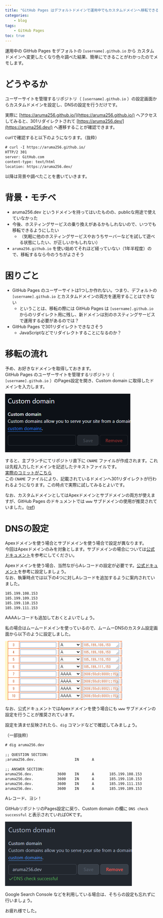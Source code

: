 ```yaml
---
title: "GitHub Pages はデフォルトドメインで運用中でもカスタムドメインへ移転できるし301リダイレクトもできる"
categories:
    - blog
tags:
    - GitHub Pages
toc: true
---
```


運用中の GitHub Pages をデフォルトの `[username].github.io` から カスタムドメインへ変更したくなり色々調べた結果、簡単にできることがわかったのでメモします。

# どうやるか

ユーザーサイトを管理するリポジトリ（ `[username].github.io` ）の設定画面からカスタムドメインを設定し、DNSの設定を行うだけです。

実際に [https://aruma256.github.io/](https://aruma256.github.io/) へアクセスしてみると、301リダイレクトされて [https://aruma256.dev/](https://aruma256.dev/) へ遷移することが確認できます。

curlで確認すると以下のようになります。（抜粋）
```
# curl -I https://aruma256.github.io/
HTTP/2 301 
server: GitHub.com
content-type: text/html
location: https://aruma256.dev/
```

以降は背景や調べたことを書いていきます。

# 背景・モチベ

* aruma256.dev というドメインを持ってはいたものの、publicな用途で使えていなかった
* 今後、ホスティングサービスの乗り換えがあるかもしれないので、いつでも移転できるようにしたい
    * （気軽に他のホスティングサービスやおうちサーバーなどを試して遊べる状態にしたい、が正しいかもしれない）
* `aruma256.github.io` を使い始めてそれほど経っていない（1年半程度）ので、移転するなら今のうちがよさそう

# 困りごと

* GitHub Pages のユーザーサイトは1つしか作れない。つまり、デフォルトの `[username].github.io` とカスタムドメインの両方を運用することはできない
    * ということは、移転の際には GitHub Pages は `[username].github.io` からのリダイレクト用に残し、新ドメインは別のホスティングサービスで運用する必要があるのでは？
* GitHub Pages で301リダイレクトできなさそう
    * JavaScriptなどでリダイレクトすることになるのか？

# 移転の流れ

予め、お好きなドメインを取得しておきます。  
GitHub Pages のユーザーサイトを管理するリポジトリ（ `[username].github.io` ）のPages設定を開き、Custom domain に取得したドメインを入力します。

![GitHub Pages の設定画面](/assets/2023/2023-11-13-github-pages-custom-domain/github_pages_input_custom_doamin.png)

すると、主ブランチにてリポジトリ直下に `CNAME` ファイルが作成されます。これは先程入力したドメインを記述したテキストファイルです。  
[実際のコミットがこちら](https://github.com/aruma256/aruma256.github.io/commit/ba02b99165ac1ede04629c49832cf04bd35e1ca3)  
この `CNAME` ファイルにより、記載されているドメインへ301リダイレクトが行われるようになります。この時点で実際に試してみるとよいです。

なお、カスタムドメインとしてはApexドメインとサブドメインの両方が使えますが、GitHub Pages のドキュメントでは `www` サブドメインの使用が推奨されていました。([ref](https://docs.github.com/ja/pages/configuring-a-custom-domain-for-your-github-pages-site/about-custom-domains-and-github-pages#supported-custom-domains))

# DNSの設定

Apexドメインを使う場合とサブドメインを使う場合で設定が異なります。  
今回はApexドメインのみを対象とします。サブドメインの場合については[公式ドキュメント](https://docs.github.com/ja/pages/configuring-a-custom-domain-for-your-github-pages-site/managing-a-custom-domain-for-your-github-pages-site#configuring-a-subdomain)を参考にしてください。

Apexドメインを使う場合、当然ながらAレコードの設定が必要です。[公式ドキュメント](https://docs.github.com/ja/pages/configuring-a-custom-domain-for-your-github-pages-site/managing-a-custom-domain-for-your-github-pages-site#configuring-an-apex-domain)を参考に設定しましょう。  
なお、執筆時点では以下の4つに対しAレコードを追加するように案内されていました。
```
185.199.108.153
185.199.109.153
185.199.110.153
185.199.111.153
```
AAAAレコードも追加しておくとよいでしょう。

私の場合はムームードメインを使っているので、ムームーDNSのカスタム設定画面から以下のように設定しました。

![ムームーDNSのカスタム設定画面](/assets/2023/2023-11-13-github-pages-custom-domain/muumuu_dns.png)

なお、公式ドキュメントではApexドメインを使う場合にも `www` サブドメインの設定を行うことが推奨されています。

設定を済ませ反映されたら、`dig` コマンドなどで確認してみましょう。

（一部抜粋）
```
# dig aruma256.dev

;; QUESTION SECTION:
;aruma256.dev.                  IN      A

;; ANSWER SECTION:
aruma256.dev.           3600    IN      A       185.199.108.153
aruma256.dev.           3600    IN      A       185.199.110.153
aruma256.dev.           3600    IN      A       185.199.111.153
aruma256.dev.           3600    IN      A       185.199.109.153
```

Aレコード、ヨシ！

GitHubリポジトリのPages設定に戻り、Custom domain の欄に `DNS check successful` と表示されていればOKです。

![GitHub Pages の設定画面](/assets/2023/2023-11-13-github-pages-custom-domain/dns_check_successful.png)

Google Search Console などを利用している場合は、そちらの設定も忘れずに行いましょう。

お疲れ様でした。
